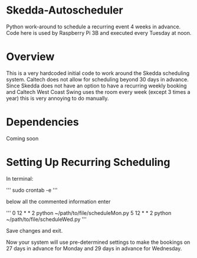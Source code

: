 # Skedda-Autoscheduler
Python work-around to schedule a recurring event 4 weeks in advance. Code here is used by Raspberry Pi 3B and executed every Tuesday at noon.

# Overview
This is a very hardcoded initial code to work around the Skedda scheduling system. Caltech does not allow for scheduling beyond 30 days in advance. Since Skedda does not have an option to have a recurring weekly booking and Caltech West Coast Swing uses the room every week (except 3 times a year) this is very annoying to do manually.

# Dependencies
Coming soon

# Setting Up Recurring Scheduling

In terminal:

'''
sudo crontab -e
'''

below all the commented information enter

'''
0 12 * * 2 python ~/path/to/file/scheduleMon.py
5 12 * * 2 python ~/path/to/file/scheduleWed.py
'''

Save changes and exit.

Now your system will use pre-determined settings to make the bookings on 27 days in advance for Monday and 29 days in advance for Wednesday.
